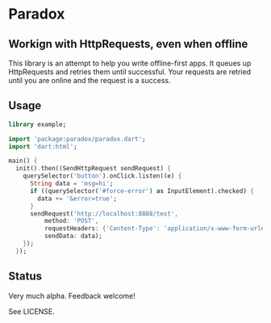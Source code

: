 # Paradox

## Workign with HttpRequests, even when offline

This library is an attempt to help you write offline-first apps. It queues
up HttpRequests and retries them until successful. Your requests are
retried until you are online and the request is a success.

## Usage

```dart
library example;

import 'package:paradox/paradox.dart';
import 'dart:html';

main() {
  init().then((SendHttpRequest sendRequest) {
    querySelector('button').onClick.listen((e) {
      String data = 'msg=hi';
      if ((querySelector('#force-error') as InputElement).checked) {
        data += '&error=true';
      }
      sendRequest('http://localhost:8888/test',
          method: 'POST',
          requestHeaders: {'Content-Type': 'application/x-www-form-urlencoded'},
          sendData: data);
    });
  });
```

## Status

Very much alpha. Feedback welcome!

See LICENSE.